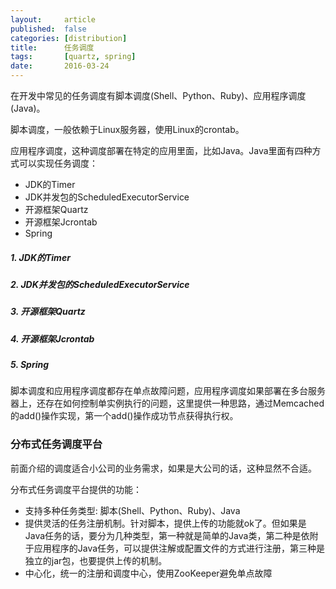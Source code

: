 ```yaml
---
layout:     article
published:  false
categories: [distribution]
title:      任务调度
tags:       [quartz, spring]
date:       2016-03-24
---
```


在开发中常见的任务调度有脚本调度(Shell、Python、Ruby)、应用程序调度(Java)。

脚本调度，一般依赖于Linux服务器，使用Linux的crontab。

应用程序调度，这种调度部署在特定的应用里面，比如Java。Java里面有四种方式可以实现任务调度：

* JDK的Timer
* JDK并发包的ScheduledExecutorService
* 开源框架Quartz
* 开源框架Jcrontab
* Spring

##### 1. JDK的Timer

##### 2. JDK并发包的ScheduledExecutorService

##### 3. 开源框架Quartz

##### 4. 开源框架Jcrontab

##### 5. Spring

脚本调度和应用程序调度都存在单点故障问题，应用程序调度如果部署在多台服务器上，还存在如何控制单实例执行的问题，这里提供一种思路，通过Memcached的add()操作实现，第一个add()操作成功节点获得执行权。

### 分布式任务调度平台

前面介绍的调度适合小公司的业务需求，如果是大公司的话，这种显然不合适。

分布式任务调度平台提供的功能：

* 支持多种任务类型: 脚本(Shell、Python、Ruby)、Java
* 提供灵活的任务注册机制。针对脚本，提供上传的功能就ok了。但如果是Java任务的话，要分为几种类型，第一种就是简单的Java类，第二种是依附于应用程序的Java任务，可以提供注解或配置文件的方式进行注册，第三种是独立的jar包，也要提供上传的机制。
* 中心化，统一的注册和调度中心，使用ZooKeeper避免单点故障
